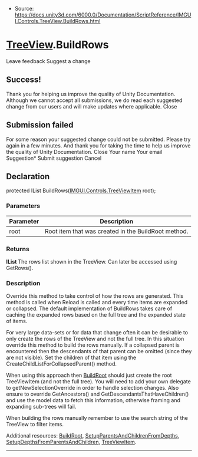 * Source: https://docs.unity3d.com/6000.0/Documentation/ScriptReference/IMGUI.Controls.TreeView.BuildRows.html

#  [TreeView](https://docs.unity3d.com/6000.0/Documentation/ScriptReference/IMGUI.Controls.TreeView.html).BuildRows
Leave feedback
Suggest a change
## Success!
Thank you for helping us improve the quality of Unity Documentation. Although we cannot accept all submissions, we do read each suggested change from our users and will make updates where applicable.
Close
## Submission failed
For some reason your suggested change could not be submitted. Please <a>try again</a> in a few minutes. And thank you for taking the time to help us improve the quality of Unity Documentation.
Close
Your name Your email Suggestion* Submit suggestion
Cancel
## Declaration
protected IList<TreeViewItem> BuildRows([IMGUI.Controls.TreeViewItem](https://docs.unity3d.com/6000.0/Documentation/ScriptReference/IMGUI.Controls.TreeViewItem.html) root); 
### Parameters
Parameter | Description  
---|---  
root | Root item that was created in the BuildRoot method.  
### Returns
**IList <TreeViewItem>** The rows list shown in the TreeView. Can later be accessed using GetRows(). 
### Description
Override this method to take control of how the rows are generated.
This method is called when Reload is called and every time items are expanded or collapsed. The default implementation of BuildRows takes care of caching the expanded rows based on the full tree and the expanded state of items.  
  
For very large data-sets or for data that change often it can be desirable to only create the rows of the TreeView and not the full tree. In this situation override this method to build the rows manually. If a collapsed parent is encountered then the descendants of that parent can be omitted (since they are not visible). Set the children of that item using the CreateChildListForCollapsedParent() method.  
  
When using this approach then [BuildRoot](https://docs.unity3d.com/6000.0/Documentation/ScriptReference/IMGUI.Controls.TreeView.BuildRoot.html) should just create the root TreeViewItem (and not the full tree). You will need to add your own delegate to getNewSelectionOverride in order to handle selection changes. Also ensure to override GetAncestors() and GetDescendantsThatHaveChildren() and use the model data to fetch this information, otherwise framing and expanding sub-trees will fail.  
  
When building the rows manually remember to use the search string of the TreeView to filter items.  
  
Additional resources: [BuildRoot](https://docs.unity3d.com/6000.0/Documentation/ScriptReference/IMGUI.Controls.TreeView.BuildRoot.html), [SetupParentsAndChildrenFromDepths](https://docs.unity3d.com/6000.0/Documentation/ScriptReference/IMGUI.Controls.TreeView.SetupParentsAndChildrenFromDepths.html), [SetupDepthsFromParentsAndChildren](https://docs.unity3d.com/6000.0/Documentation/ScriptReference/IMGUI.Controls.TreeView.SetupDepthsFromParentsAndChildren.html), [TreeViewItem](https://docs.unity3d.com/6000.0/Documentation/ScriptReference/IMGUI.Controls.TreeViewItem.html).
* * *
